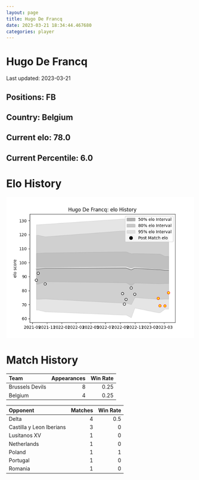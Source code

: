 ```yaml
---  
layout: page  
title: Hugo De Francq  
date: 2023-03-21 18:34:44.467680  
categories: player  
---
```

# Hugo De Francq


Last updated: 2023-03-21
## Positions: FB

## Country: Belgium

## Current elo: 78.0

## Current Percentile: 6.0

# Elo History


![elo history](history_HugoDeFrancq.png)
# Match History


| Team            |   Appearances |   Win Rate |
|:----------------|--------------:|-----------:|
| Brussels Devils |             8 |       0.25 |
| Belgium         |             4 |       0.25 |

| Opponent                 |   Matches |   Win Rate |
|:-------------------------|----------:|-----------:|
| Delta                    |         4 |        0.5 |
| Castilla y Leon Iberians |         3 |        0   |
| Lusitanos XV             |         1 |        0   |
| Netherlands              |         1 |        0   |
| Poland                   |         1 |        1   |
| Portugal                 |         1 |        0   |
| Romania                  |         1 |        0   |